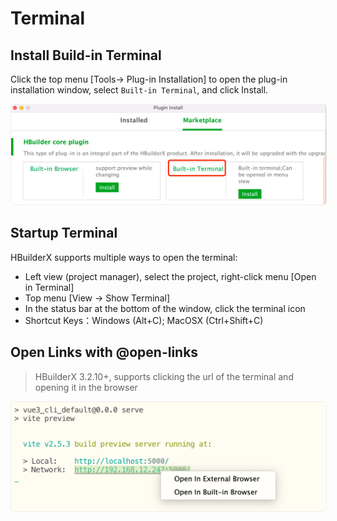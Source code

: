 # Terminal

## Install Build-in Terminal

Click the top menu [Tools-> Plug-in Installation] to open the plug-in installation window, select `Built-in Terminal`, and click Install.

<img src="/static/snapshots/tutorial/terminal/terminal_install_en.png" style="zoom: 50%; border: 1px solid #eee; border-radius: 10px;"/>

## Startup Terminal

HBuilderX supports multiple ways to open the terminal:

- Left view (project manager), select the project, right-click menu [Open in Terminal]
- Top menu [View -> Show Terminal]
- In the status bar at the bottom of the window, click the terminal icon
- Shortcut Keys：Windows (Alt+C); MacOSX (Ctrl+Shift+C)

## Open Links with @open-links

> HBuilderX 3.2.10+, supports clicking the url of the terminal and opening it in the browser

<img src="/static/snapshots/tutorial/terminal/terminal_url_en.png" style="zoom: 50%; border: 1px solid #eee; border-radius: 10px;"/>
